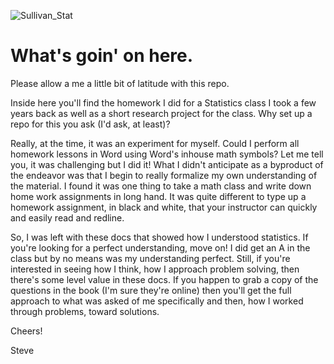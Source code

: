 ![Sullivan_Stat](https://user-images.githubusercontent.com/40402886/112761872-1f7a6e00-8fb2-11eb-8bd9-e6d4c22f740b.jpeg)

# What's goin' on here.

Please allow a me a little bit of latitude with this repo.

Inside here you'll find the homework I did for a Statistics class I took a few years back as well as a short research project for the class.  Why set up a repo for this you ask (I'd ask, at least)?

Really, at the time, it was an experiment for myself.  Could I perform all homework lessons in Word using Word's inhouse math symbols?  Let me tell you, it was challenging but I did it!  What I didn't anticipate as a byproduct of the endeavor was that I begin to really formalize my own understanding of the material.  I found it was one thing to take a math class and write down home work assignments in long hand.  It was quite different to type up a homework assignment, in black and white, that your instructor can quickly and easily read and redline.  

So, I was left with these docs that showed how I understood statistics.  If you're looking for a perfect understanding, move on!  I did get an A in the class but by no means was my understanding perfect.  Still, if you're interested in seeing how I think, how I approach problem solving, then there's some level value in these docs.  If you happen to grab a copy of the questions in the book (I'm sure they're online) then you'll get the full approach to what was asked of me specifically and then, how I worked through problems, toward solutions.

Cheers!

Steve

